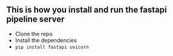 ## This is how you install and run the fastapi pipeline server

* Clone the repo
* Install the dependencies
 * `pip install fastapi uvicorn`